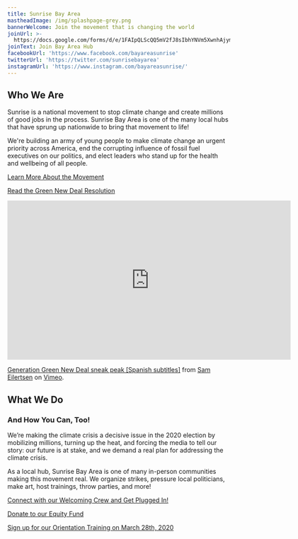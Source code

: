 ```yaml
---
title: Sunrise Bay Area
mastheadImage: /img/splashpage-grey.png
bannerWelcome: Join the movement that is changing the world
joinUrl: >-
  https://docs.google.com/forms/d/e/1FAIpQLScQQ5mV2fJ8sIbhYNVm5XwnhAjymxllwMJ0EqIe3bkj-750ew/viewform
joinText: Join Bay Area Hub
facebookUrl: 'https://www.facebook.com/bayareasunrise'
twitterUrl: 'https://twitter.com/sunrisebayarea'
instagramUrl: 'https://www.instagram.com/bayareasunrise/'
---
```

## Who We Are

Sunrise is a national movement to stop climate change and create millions of good jobs in the process. Sunrise Bay Area is one of the many local hubs that have sprung up nationwide to bring that movement to life!

We're building an army of young people to make climate change an urgent priority across America, end the corrupting influence of fossil fuel executives on our politics, and elect leaders who stand up for the health and wellbeing of all people.

[Learn More About the Movement](https://docs.google.com/document/d/1ayVhE6cH76tCCW2kfI9MnD8T58In9te1XHk4L-0q9-Q/edit)

[Read the Green New Deal Resolution](https://www.congress.gov/116/bills/hres109/BILLS-116hres109ih.pdf)

<div class="video-container">
  <iframe src="https://player.vimeo.com/video/387877356" width="640" height="360" frameborder="0" allow="autoplay; fullscreen" allowfullscreen></iframe>
  <p><a href="https://vimeo.com/387877356">Generation Green New Deal sneak peak [Spanish subtitles]</a> from <a href="https://vimeo.com/sameilertsen">Sam Eilertsen</a> on <a href="https://vimeo.com">Vimeo</a>.</p></div>
</div>

## What We Do

### And How You Can, Too!

We’re making the climate crisis a decisive issue in the 2020 election by mobilizing millions, turning up the heat, and forcing the media to tell our story: our future is at stake, and we demand a real plan for addressing the climate crisis.

As a local hub, Sunrise Bay Area is one of many in-person communities making this movement real. We organize strikes, pressure local politicians, make art, host trainings, throw parties, and more!

[Connect with our Welcoming Crew and Get Plugged In!](https://bit.ly/sunrisenewmembersurvey)

[Donate to our Equity Fund](https://secure.actblue.com/donate/sunrisebayarea)

[Sign up for our Orientation Training on March 28th, 2020](https://forms.gle/5xwpYBHiy3vYMPYu5)

